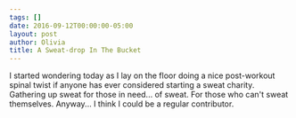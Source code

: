 ```yaml
---
tags: []
date: 2016-09-12T00:00:00-05:00
layout: post
author: Olivia
title: A Sweat-drop In The Bucket
---
```


I started wondering today as I lay on the floor doing a nice post-workout spinal twist if anyone has ever considered starting a sweat charity. Gathering up sweat for those in need... of sweat. For those who can't sweat themselves. Anyway... I think I could be a regular contributor.
